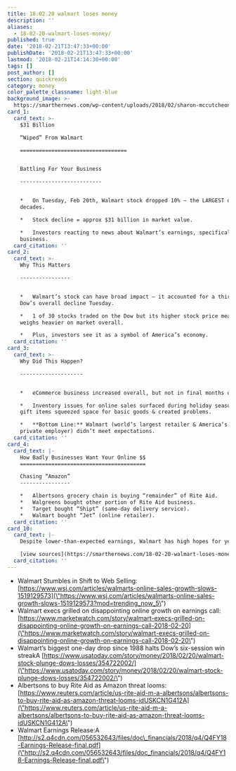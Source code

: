 ```yaml
---
title: 18.02.20 walmart loses money
description: ''
aliases:
  - 18-02-20-walmart-loses-money/
published: true
date: '2018-02-21T13:47:33+00:00'
publishDate: '2018-02-21T13:47:33+00:00'
lastmod: '2018-02-21T14:14:30+00:00'
tags: []
post_author: []
section: quickreads
category: money
color_palette_classname: light-blue
background_image: >-
  https://smarthernews.com/wp-content/uploads/2018/02/sharon-mccutcheon-552616-unsplash-360x360.jpg
card_1:
  card_text: >-
    $31 Billion  

    “Wiped” From Walmart

    ==================================


    Battling For Your Business

    --------------------------


    *   On Tuesday, Feb 20th, Walmart stock dropped 10% – the LARGEST drop in
    decades.

    *   Stock decline = approx $31 billion in market value.

    *   Investors reacting to news about Walmart’s earnings, specifically online
    business.
  card_citation: ''
card_2:
  card_text: >-
    Why This Matters

    ----------------


    *   Walmart’s stock can have broad impact – it accounted for a third of the
    Dow’s overall decline Tuesday.

    *   1 of 30 stocks traded on the Dow but its higher stock price means it
    weighs heavier on market overall.

    *   Plus, investors see it as a symbol of America’s economy.
  card_citation: ''
card_3:
  card_text: >-
    Why Did This Happen?

    --------------------


    *   eCommerce business increased overall, but not in final months of 2017.

    *   Inventory issues for online sales surfaced during holiday season, i.e.
    gift items squeezed space for basic goods & created problems.

    *   **Bottom Line:** Walmart (world’s largest retailer & America’s largest
    private employer) didn’t meet expectations.
  card_citation: ''
card_4:
  card_text: |-
    How Badly Businesses Want Your Online $$
    ========================================

    Chasing “Amazon”
    ----------------

    *   Albertsons grocery chain is buying “remainder” of Rite Aid.
    *   Walgreens bought other portion of Rite Aid business.
    *   Target bought “Shipt” (same-day delivery service).
    *   Walmart bought “Jet” (online retailer).
  card_citation: ''
card_10:
  card_text: |-
    Despite lower-than-expected earnings, Walmart has high hopes for year ahead:

    [view sources](https://smarthernews.com/18-02-20-walmart-loses-money/)
  card_citation: ''
---
```

*   Walmart Stumbles in Shift to Web Selling: [https://www.wsj.com/articles/walmarts-online-sales-growth-slows-1519129573](\"https://www.wsj.com/articles/walmarts-online-sales-growth-slows-1519129573?mod=trending_now_5\")
*   Walmart execs grilled on disappointing online growth on earnings call: [https://www.marketwatch.com/story/walmart-execs-grilled-on-disappointing-online-growth-on-earnings-call-2018-02-20](\"https://www.marketwatch.com/story/walmart-execs-grilled-on-disappointing-online-growth-on-earnings-call-2018-02-20\")
*   Walmart’s biggest one-day drop since 1988 halts Dow’s six-session win streakA [https://www.usatoday.com/story/money/2018/02/20/walmart-stock-plunge-dows-losses/354722002/](\"https://www.usatoday.com/story/money/2018/02/20/walmart-stock-plunge-dows-losses/354722002/\")
*   Albertsons to buy Rite Aid as Amazon threat looms: [https://www.reuters.com/article/us-rite-aid-m-a-albertsons/albertsons-to-buy-rite-aid-as-amazon-threat-looms-idUSKCN1G412A](\"https://www.reuters.com/article/us-rite-aid-m-a-albertsons/albertsons-to-buy-rite-aid-as-amazon-threat-looms-idUSKCN1G412A\")
*   Walmart Earnings Release:A [http://s2.q4cdn.com/056532643/files/doc\_financials/2018/q4/Q4FY18-Earnings-Release-final.pdf](\"http://s2.q4cdn.com/056532643/files/doc_financials/2018/q4/Q4FY18-Earnings-Release-final.pdf\")